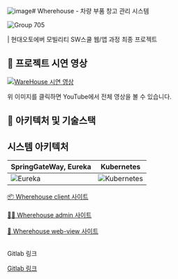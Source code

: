 ![image](https://github.com/user-attachments/assets/a337dad4-8eb2-4caa-87de-ce4eee6b04f2)# Wherehouse - 차량 부품 창고 관리 시스템

![Group 705](https://github.com/user-attachments/assets/b2790798-7692-4411-ad38-1b622994a253)

| 현대오토에버 모빌리티 SW스쿨 웹/앱 과정 최종 프로젝트


## 🎥 프로젝트 시연 영상

[![WareHouse 시연 영상](https://img.youtube.com/vi/vIVot70bqFA/0.jpg)](https://www.youtube.com/watch?v=vIVot70bqFA)


위 이미지를 클릭하면 YouTube에서 전체 영상을 볼 수 있습니다.

## 📸 아키텍처 및 기술스택

## 시스템 아키텍처 

| SpringGateWay, Eureka | Kubernetes |
|-----------------------|------------|
| ![Eureka](https://github.com/user-attachments/assets/e8af27c9-2c7f-45ae-aeff-5d5b3fc5b515) | ![Kubernetes](https://github.com/user-attachments/assets/5e3aee3d-2be4-49ad-b03e-2af915516569) |


















<div >
    <a href="https://wherehouse.site/client">📦 Wherehouse client 사이트</a> 
</div>
<br/>
<div >
    <a href="https://wherehouse.site/admin">🧑‍💼 Wherehouse admin 사이트</a> 
</div>
<br/>
<div >
    <a href="https://wherehouse.site/web-view">👷 Wherehouse web-view 사이트</a> 
</div>
<br/>

Gitlab 링크
<div >
    <a href="https://gitlab.com/hyundai-autoever-last-project-team4/">Gitlab 링크</a> 
</div>
